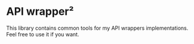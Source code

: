 # API wrapper²

This library contains common tools for my API wrappers implementations. Feel free to use it if you want.
